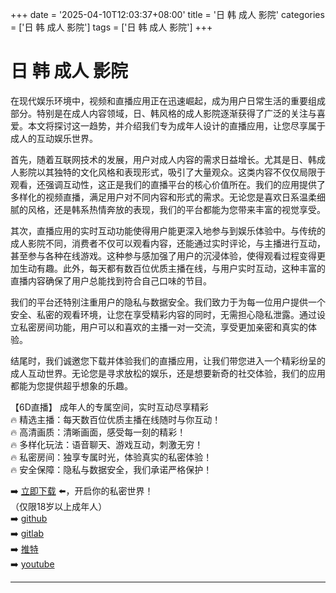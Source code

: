 +++
date = '2025-04-10T12:03:37+08:00'
title = '日 韩 成人 影院'
categories = ['日 韩 成人 影院']
tags = ['日 韩 成人 影院']
+++

# 日 韩 成人 影院

在现代娱乐环境中，视频和直播应用正在迅速崛起，成为用户日常生活的重要组成部分。特别是在成人内容领域，日、韩风格的成人影院逐渐获得了广泛的关注与喜爱。本文将探讨这一趋势，并介绍我们专为成年人设计的直播应用，让您尽享属于成人的互动娱乐世界。

首先，随着互联网技术的发展，用户对成人内容的需求日益增长。尤其是日、韩成人影院以其独特的文化风格和表现形式，吸引了大量观众。这类内容不仅仅局限于观看，还强调互动性，这正是我们的直播平台的核心价值所在。我们的应用提供了多样化的视频直播，满足用户对不同内容和形式的需求。无论您是喜欢日系温柔细腻的风格，还是韩系热情奔放的表现，我们的平台都能为您带来丰富的视觉享受。

其次，直播应用的实时互动功能使得用户能更深入地参与到娱乐体验中。与传统的成人影院不同，消费者不仅可以观看内容，还能通过实时评论，与主播进行互动，甚至参与各种在线游戏。这种参与感加强了用户的沉浸体验，使得观看过程变得更加生动有趣。此外，每天都有数百位优质主播在线，与用户实时互动，这种丰富的直播内容确保了用户总能找到符合自己口味的节目。

我们的平台还特别注重用户的隐私与数据安全。我们致力于为每一位用户提供一个安全、私密的观看环境，让您在享受精彩内容的同时，无需担心隐私泄露。通过设立私密房间功能，用户可以和喜欢的主播一对一交流，享受更加亲密和真实的体验。

结尾时，我们诚邀您下载并体验我们的直播应用，让我们带您进入一个精彩纷呈的成人互动世界。无论您是寻求放松的娱乐，还是想要新奇的社交体验，我们的应用都能为您提供超乎想象的乐趣。

【6D直播】
成年人的专属空间，实时互动尽享精彩  
🔥 精选主播：每天数百位优质主播在线随时与你互动！  
🔥 高清画质：清晰画面，感受每一刻的精彩！  
🔥 多样化玩法：语音聊天、游戏互动，刺激无穷！  
🔥 私密房间：独享专属时光，体验真实的私密体验！  
🔥 安全保障：隐私与数据安全，我们承诺严格保护！  

➡️ [立即下载](https://down123.s3.ap-east-1.amazonaws.com/down/down.html?channelCode=blog) ⬅️，开启你的私密世界！  
（仅限18岁以上成年人）  
➡️ [github](https://aldult-live.github.io/)  
➡️ [gitlab](https://seo-09598d.gitlab.io/)  
➡️ [推特](https://x.com/wegame33)  
➡️ [youtube](https://www.youtube.com/@6Dlive)  

---
